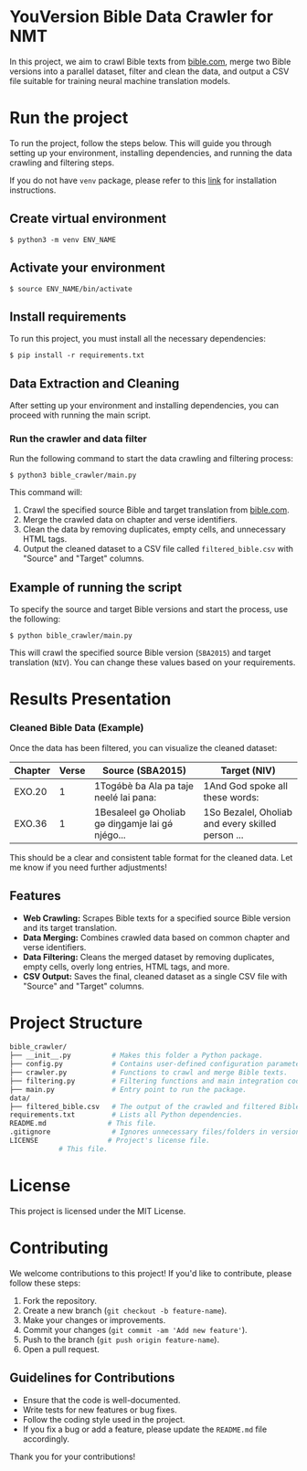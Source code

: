 # YouVersion Bible Data Crawler for NMT

In this project, we aim to crawl Bible texts from [bible.com](https://www.bible.com/bible/), merge two Bible versions into a parallel dataset, filter and clean the data, and output a CSV file suitable for training neural machine translation models. </br>

# Run the project

To run the project, follow the steps below. This will guide you through setting up your environment, installing dependencies, and running the data crawling and filtering steps.

If you do not have `venv` package, please refer to this [link](https://linuxize.com/post/how-to-create-python-virtual-environments-on-ubuntu-18-04/) for installation instructions.

## Create virtual environment
```
$ python3 -m venv ENV_NAME
```
## Activate your environment
```
$ source ENV_NAME/bin/activate
```

## Install requirements

To run this project, you must install all the necessary dependencies:
```
$ pip install -r requirements.txt
```

## Data Extraction and Cleaning

After setting up your environment and installing dependencies, you can proceed with running the main script.

### Run the crawler and data filter

Run the following command to start the data crawling and filtering process:
```
$ python3 bible_crawler/main.py
```

This command will:

1. Crawl the specified source Bible and target translation from [bible.com](https://www.bible.com/bible/).
2. Merge the crawled data on chapter and verse identifiers.
3. Clean the data by removing duplicates, empty cells, and unnecessary HTML tags.
4. Output the cleaned dataset to a CSV file called `filtered_bible.csv` with "Source" and "Target" columns.

## Example of running the script

To specify the source and target Bible versions and start the process, use the following:
```
$ python bible_crawler/main.py 
```

This will crawl the specified source Bible version (`SBA2015`) and target translation (`NIV`). You can change these values based on your requirements.

# Results Presentation

### Cleaned Bible Data (Example)

Once the data has been filtered, you can visualize the cleaned dataset:

| Chapter | Verse | Source (SBA2015)                  | Target (NIV)                   |
|---------|-------|-----------------------------------|--------------------------------|
| EXO.20  | 1     | 1Togə́bè ɓa Ala pa taje neelé lai pana: | 1And God spoke all these words: |
| EXO.36  | 1     | 1Besaleel gə Oholiab gə diŋgamje lai gə́ njégo... | 1So Bezalel, Oholiab and every skilled person ... |

This should be a clear and consistent table format for the cleaned data. Let me know if you need further adjustments!

## Features

- **Web Crawling:** Scrapes Bible texts for a specified source Bible version and its target translation.
- **Data Merging:** Combines crawled data based on common chapter and verse identifiers.
- **Data Filtering:** Cleans the merged dataset by removing duplicates, empty cells, overly long entries, HTML tags, and more.
- **CSV Output:** Saves the final, cleaned dataset as a single CSV file with "Source" and "Target" columns.

# Project Structure

```bash
bible_crawler/
├── __init__.py          # Makes this folder a Python package.
├── config.py            # Contains user-defined configuration parameters.
├── crawler.py           # Functions to crawl and merge Bible texts.
├── filtering.py         # Filtering functions and main integration code.
├── main.py              # Entry point to run the package.
data/
├── filtered_bible.csv   # The output of the crawled and filtered Bible data.
requirements.txt         # Lists all Python dependencies.
README.md               # This file.
.gitignore               # Ignores unnecessary files/folders in version control.
LICENSE                 # Project's license file.
            # This file.
```

# License

This project is licensed under the MIT License.

# Contributing

We welcome contributions to this project! If you'd like to contribute, please follow these steps:

1. Fork the repository.
2. Create a new branch (`git checkout -b feature-name`).
3. Make your changes or improvements.
4. Commit your changes (`git commit -am 'Add new feature'`).
5. Push to the branch (`git push origin feature-name`).
6. Open a pull request.

## Guidelines for Contributions

- Ensure that the code is well-documented.
- Write tests for new features or bug fixes.
- Follow the coding style used in the project.
- If you fix a bug or add a feature, please update the `README.md` file accordingly.

Thank you for your contributions!
```